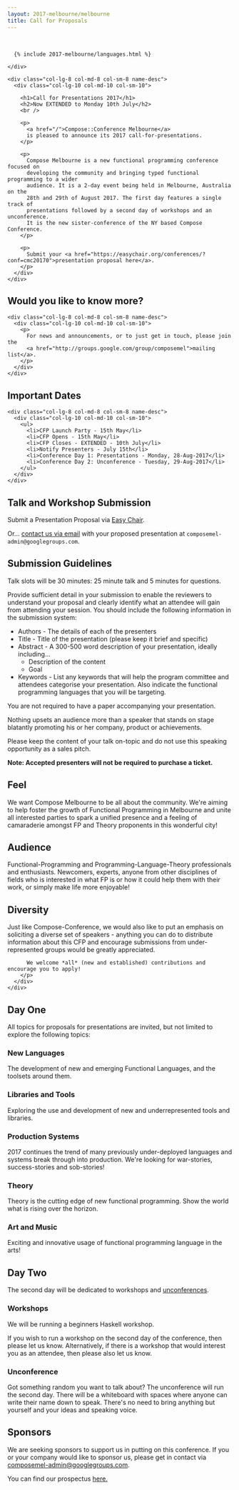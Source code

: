 ```yaml
---
layout: 2017-melbourne/melbourne
title: Call for Proposals
---
```


<!--

TODO:

* Footer
* Dates

-->


<div class="sep talk melbourne" data-stellar-background-ratio="0.5" style="background-position: 50% -91.5px;"></div>

<br />
<div class="container">
  <div class="row">
    <div class="col-lg-4 col-md-4 col-sm-4 name">

      {% include 2017-melbourne/languages.html %}

    </div>

    <div class="col-lg-8 col-md-8 col-sm-8 name-desc">
      <div class="col-lg-10 col-md-10 col-sm-10">

        <h1>Call for Presentations 2017</h1>
        <h2>Now EXTENDED to Monday 10th July</h2>
        <br />

        <p>
          <a href="/">Compose::Conference Melbourne</a>
          is pleased to announce its 2017 call-for-presentations.
        </p>

        <p>
          Compose Melbourne is a new functional programming conference focused on
          developing the community and bringing typed functional programming to a wider
          audience. It is a 2-day event being held in Melbourne, Australia on the
          28th and 29th of August 2017. The first day features a single track of
          presentations followed by a second day of workshops and an unconference.
          It is the new sister-conference of the NY based Compose Conference.
        </p>

        <p>
          Submit your <a href="https://easychair.org/conferences/?conf=cmc20170">presentation proposal here</a>.
        </p>
      </div>
    </div>
  </div>
</div>

<div class="container cfpsection" id="knowmore">
  <div class="row">
    <div class="col-lg-4 col-md-4 col-sm-4 name">
      <h2>Would you like to know more?</h2>
    </div>

    <div class="col-lg-8 col-md-8 col-sm-8 name-desc">
      <div class="col-lg-10 col-md-10 col-sm-10">
        <p>
          For news and announcements, or to just get in touch, please join the
          <a href="http://groups.google.com/group/composemel">mailing list</a>.
        </p>
      </div>
    </div>
  </div>
</div>

<div class="container cfpsection" id="dates">
  <div class="row">
    <div class="col-lg-4 col-md-4 col-sm-4 name">
      <h2> Important Dates </h2>
    </div>

    <div class="col-lg-8 col-md-8 col-sm-8 name-desc">
      <div class="col-lg-10 col-md-10 col-sm-10">
        <ul>
          <li>CFP Launch Party - 15th May</li>
          <li>CFP Opens - 15th May</li>
          <li>CFP Closes - EXTENDED - 10th July</li>
          <li>Notify Presenters - July 15th</li>
          <li>Conference Day 1: Presentations - Monday, 28-Aug-2017</li>
          <li>Conference Day 2: Unconference - Tuesday, 29-Aug-2017</li>
        </ul>
      </div>
    </div>
  </div>
</div>

<div class="container cfpsection" id="submission">
  <div class="row">
    <div class="col-lg-4 col-md-4 col-sm-4 name">
      <h2> Talk and Workshop Submission </h2>
    </div>
    <div class="col-lg-8 col-md-8 col-sm-8 name-desc">
      <div class="col-lg-10 col-md-10 col-sm-10">
        <p>
          Submit a Presentation Proposal via
          <a href="https://easychair.org/conferences/?conf=cmc20170">
            Easy Chair</a>.
        </p>
        <p>
          Or... <a href="mailto:composemel-admin@googlegroups.com">contact us via email</a>
          with your proposed presentation at <code>composemel-admin@googlegroups.com</code>.
        </p>
      </div>
    </div>
  </div>
</div>

<div class="container cfpsection" id="guidelines">
  <div class="row">
    <div class="col-lg-4 col-md-4 col-sm-4 name">
      <h2> Submission Guidelines </h2>
    </div>
    <div class="col-lg-8 col-md-8 col-sm-8 name-desc">
      <div class="col-lg-10 col-md-10 col-sm-10">
        <p>Talk slots will be 30 minutes: 25 minute talk and 5 minutes for questions.
        </p>
        <p> 
          Provide sufficient detail in your submission to enable the reviewers
          to understand your proposal and clearly identify what an attendee
          will gain from attending your session. You should include the
          following information in the submission system:
        </p>
        <ul>
          <li> Authors - The details of each of the presenters </li>
          <li> Title - Title of the presentation (please keep it brief and specific) </li>
          <li>
            Abstract	- A 300-500 word description of your presentation, ideally including...
            <ul>
              <li> Description of the content</li>
              <li> Goal </li>
            </ul>
          </li>
          <li>
            Keywords - List any keywords that will help the program committee
            and attendees categorise your presentation. Also indicate the
            functional programming languages that you will be targeting.
          </li>
        </ul>
        <p> You are not required to have a paper accompanying your presentation. </p>
        <p>
          Nothing upsets an audience more than a speaker that stands on stage blatantly
          promoting his or her company, product or achievements.
        </p>
        <p>
          Please keep the content of your talk on-topic and do not use this speaking
          opportunity as a sales pitch.
        </p>
        <p>
          <strong>Note: Accepted presenters will not be required to purchase a ticket.</strong>
        </p>
      </div>
    </div>
  </div>
</div>

<div class="container cfpsection" >
  <div class="row">
    <div class="col-lg-4 col-md-4 col-sm-4 name">
      <h2> Feel </h2>
    </div>
    <div class="col-lg-8 col-md-8 col-sm-8 name-desc">
      <div class="col-lg-10 col-md-10 col-sm-10">
        <p>
          We want Compose Melbourne to be all about the community. We're aiming to
          help foster the growth of Functional Programming in Melbourne and
          unite all interested parties to spark a unified presence and a feeling
          of camaraderie amongst FP and Theory proponents in this wonderful
          city!
        </p>
      </div>
    </div>
  </div>
</div>

<div class="container cfpsection" >
  <div class="row">
    <div class="col-lg-4 col-md-4 col-sm-4 name">
      <h2> Audience </h2>
    </div>
    <div class="col-lg-8 col-md-8 col-sm-8 name-desc">
      <div class="col-lg-10 col-md-10 col-sm-10">
        <p>
          Functional-Programming and Programming-Language-Theory professionals
          and enthusiasts.  Newcomers, experts, anyone from other disciplines of
          fields who is interested in what FP is or how it could help them with
          their work, or simply make life more enjoyable!
        </p>
      </div>
    </div>
  </div>
</div>

<div class="container cfpsection" >
  <div class="row">
    <div class="col-lg-4 col-md-4 col-sm-4 name">
      <h2> Diversity </h2>
    </div>
    <div class="col-lg-8 col-md-8 col-sm-8 name-desc">
      <div class="col-lg-10 col-md-10 col-sm-10">
        <p>
          Just like Compose-Conference, we would also like to put an emphasis on
          soliciting a diverse set of speakers - anything you can do to distribute
          information about this CFP and encourage submissions from under-represented
          groups would be greatly appreciated.

          We welcome *all* (new and established) contributions and encourage you to apply!
        </p>
      </div>
    </div>
  </div>
</div>

<div class="container cfpsection" >
  <div class="row">
    <div class="col-lg-4 col-md-4 col-sm-4 name">
      <h2> Day One </h2>
    </div>
    <div class="col-lg-8 col-md-8 col-sm-8 name-desc">
      <div class="col-lg-10 col-md-10 col-sm-10">
        <p>
          All topics for proposals for presentations are invited, but not limited to
          explore the following topics:
        </p>
        <h3> New Languages </h3>
        <p>
          The development of new and emerging Functional Languages, and the toolsets
          around them.
        </p>
        <h3> Libraries and Tools </h3>
        <p>
          Exploring the use and development of new and underrepresented tools and
          libraries.
        </p>
        <h3> Production Systems </h3>
        <p>
          2017 continues the trend of many previously under-deployed languages
          and systems break through into production. We're looking for
          war-stories, success-stories and sob-stories!
        </p>
        <h3> Theory </h3>
        <p>
          Theory is the cutting edge of new functional programming. Show the world
          what is rising over the horizon.
        </p>
        <h3> Art and Music </h3>
        <p> Exciting and innovative usage of functional programming language in the arts! </p>
      </div>
    </div>
  </div>
</div>

<div class="container cfpsection" >
  <div class="row">
    <div class="col-lg-4 col-md-4 col-sm-4 name">
      <h2> Day Two </h2>
    </div>
    <div class="col-lg-8 col-md-8 col-sm-8 name-desc">
      <div class="col-lg-10 col-md-10 col-sm-10">
        <p> The second day will be dedicated to workshops and <a href="https://en.wikipedia.org/wiki/Unconference">unconferences</a>. </p>
        <h3> Workshops </h3>
        <p> We will be running a beginners Haskell workshop. </p>
        <p>
          If you wish to run a workshop on the second day of the conference, then
          please let us know. Alternatively, if there is a workshop that would interest
          you as an attendee, then please also let us know.
        </p>
        <h3> Unconference </h3>
        <p>
          Got something random you want to talk about? The unconference will run
          the second day. There will be a whiteboard with spaces where anyone
          can write their name down to speak. There's no need to bring anything
          but yourself and your ideas and speaking voice.
        </p>
      </div>
    </div>
  </div>
</div>

<div class="container cfpsection" >
  <div class="row">
    <div class="col-lg-4 col-md-4 col-sm-4 name">
      <h2> Sponsors </h2>
    </div>
    <div class="col-lg-8 col-md-8 col-sm-8 name-desc">
      <div class="col-lg-10 col-md-10 col-sm-10">
        <p>
          We are seeking sponsors to support us in putting on this conference. If
          you or your company would like to sponsor us, please get in contact via
          <a href="mailto:composemel-admin@googlegroups.com">composemel-admin@googlegroups.com</a>.
        </p>
        <p>
          You can find our prospectus
          <a href="https://github.com/composeconference/Compose-Melbourne/blob/master/ComposeMelbourneSponsorshipProspectus.pdf">here.</a>
        </p>
      </div>
    </div>
  </div>
</div>

